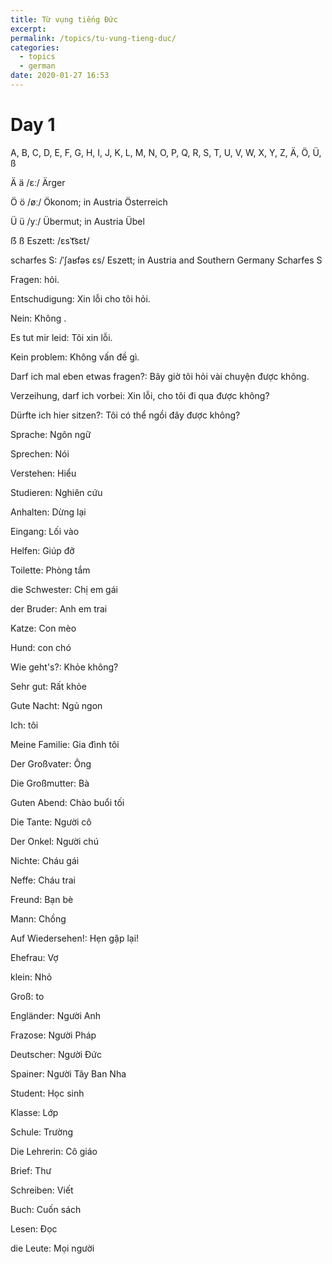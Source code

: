 ```yaml
---
title: Từ vụng tiếng Đức
excerpt: 
permalink: /topics/tu-vung-tieng-duc/
categories:
  - topics
  - german
date: 2020-01-27 16:53
---
```


# Day 1

A, B, C, D, E, F, G, H, I, J, K, L, M, N, O, P, Q, R, S, T, U, V, W, X, Y, Z, Ä, Ö, Ü, ß



Ä 	ä 	/ɛː/ 	Ärger

Ö 	ö 	/øː/ 	Ökonom; in Austria Österreich

Ü 	ü 	/yː/ 	Übermut; in Austria Übel

ẞ 	ß 	Eszett: /ɛsˈt͡sɛt/

scharfes S: /ˈʃaʁfəs ɛs/ 	Eszett; in Austria and Southern Germany Scharfes S 



Fragen: hỏi.

Entschudigung: Xin lỗi cho tôi hỏi.

Nein: Không	.

Es tut mir leid: Tôi xin lỗi.

Kein problem: Không vấn đề gì.

Darf ich mal eben etwas fragen?: Bây giờ tôi hỏi vài chuyện được không.

Verzeihung, darf ich vorbei: Xin lỗi, cho tôi đi qua được không?

Dürfte ich hier sitzen?: Tôi có thể ngồi đây được không?

Sprache: Ngôn ngữ

Sprechen: Nói

Verstehen: Hiểu

Studieren: Nghiên cứu

Anhalten: Dừng lại

Eingang: Lối vào

Helfen: Giúp đỡ

Toilette: Phòng tắm

die Schwester: Chị em gái

der Bruder: Anh em trai

Katze: Con mèo

Hund: con chó

Wie geht's?: Khỏe không?

Sehr gut: Rất khỏe

Gute Nacht: Ngủ ngon

Ich: tôi

Meine Familie: Gia đình tôi

Der Großvater: Ông

Die Großmutter: Bà 

Guten Abend: Chào buổi tối

Die Tante: Người cô

Der Onkel: Người chú 

Nichte: Cháu gái

Neffe: Cháu trai

Freund: Bạn bè

Mann: Chồng

Auf Wiedersehen!: Hẹn gặp lại!

Ehefrau: Vợ

klein: Nhỏ

Groß: to

Engländer: Người Anh

Frazose: Người Pháp

Deutscher: Người Đức

Spainer: Người Tây Ban Nha

Student: Học sinh

Klasse: Lớp

Schule: Trường

Die Lehrerin: Cô giáo

Brief: Thư

Schreiben: Viết

Buch: Cuốn sách

Lesen: Đọc

die Leute: Mọi người

